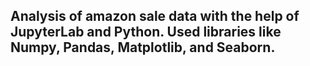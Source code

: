 ## Analysis of amazon sale data with the help of JupyterLab and Python. Used libraries like Numpy, Pandas, Matplotlib, and Seaborn.
